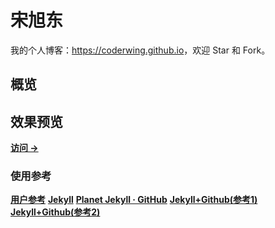 # 宋旭东

我的个人博客：<https://coderwing.github.io>，欢迎 Star 和 Fork。

## 概览

<!-- vim-markdown-toc GFM -->
<!-- vim-markdown-toc -->

## 效果预览

**[访问 &rarr;](https://coderwing.github.io)**

### 使用参考
**[用户参考](https://mazhuang.org/2020/05/03/blog-template-qna/)**
**[Jekyll](http://jekyllcn.com/)**
**[Planet Jekyll · GitHub](https://github.com/planetjekyll)**
**[Jekyll+Github(参考1)](https://blog.csdn.net/weixin_52796272/article/details/110728102)**
**[Jekyll+Github(参考2)](https://www.jianshu.com/p/9f71e260925d)**